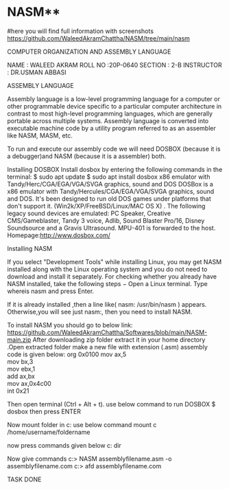 # NASM**
#here you will find full information with screenshots
https://github.com/WaleedAkramChattha/NASM/tree/main/nasm



COMPUTER ORGANIZATION AND ASSEMBLY LANGUAGE


NAME : WALEED AKRAM
ROLL NO :20P-0640
SECTION : 2-B
INSTRUCTOR : DR.USMAN ABBASI
							
							
ASSEMBLY  LANGUAGE

Assembly language is a low-level programming language for a computer or other programmable device specific to a particular computer architecture in contrast to most high-level programming languages, which are generally portable across multiple systems. Assembly language is converted into executable machine code by a utility program referred to as an assembler like NASM, MASM, etc.

To run and execute our assembly code we will need DOSBOX (because it is a debugger)and NASM (because it is a  assembler) both.

Installing DOSBOX
Install dosbox by entering the following commands in the terminal:
$ sudo apt update
$ sudo apt install dosbox
x86 emulator with Tandy/Herc/CGA/EGA/VGA/SVGA graphics, sound and DOS
DOSBox is a x86 emulator with Tandy/Hercules/CGA/EGA/VGA/SVGA graphics, sound and DOS. It's been designed to run old DOS games under platforms that don't support it. (Win2k/XP/FreeBSD/Linux/MAC OS X) . The following legacy sound devices are emulated: PC Speaker, Creative CMS/Gameblaster, Tandy 3 voice, Adlib, Sound Blaster Pro/16, Disney Soundsource and a Gravis Ultrasound. MPU-401 is forwarded to the host.
Homepage:http://www.dosbox.com/



Installing NASM

If you select "Development Tools" while installing Linux, you may get NASM installed along with the Linux operating system and you do not need to download and install it separately. For checking whether you already have NASM installed, take the following steps −
Open a Linux terminal.
Type whereis nasm and press Enter.

If it is already installed ,then a line like( nasm: /usr/bin/nasm ) appears. Otherwise,you
will see just nasm:, then you need to install NASM.

To install NASM you should go to below link:
	https://github.com/WaleedAkramChattha/Softwares/blob/main/NASM-main.zip
After downloading zip folder extract it in your home directory .Open extracted folder make a new file with extension (.asm) assembly code is given below:
org 0x0100
    mov     ax,5   
    mov     bx,3  
    mov     ebx,1   
    add     ax,bx   
    mov     ax,0x4c00  
    int     0x21

Then open terminal (Ctrl + Alt + t).
use below command to run DOSBOX
$ dosbox  then press ENTER
 
          
Now mount folder in c:
use below command 
mount c /home/username/foldername

now press commands given below
c:
dir

Now give commands 
c:\> NASM assemblyfilename.asm -o  assemblyfilename.com
c:\> afd assemblyfilename.com

TASK DONE
